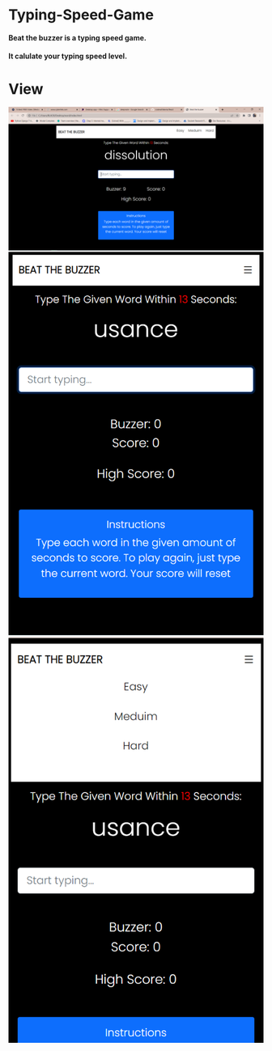 # Typing-Speed-Game
<h4> Beat the buzzer is a typing speed game. </h4>
<h4>It calulate your typing speed level.</h4>



# View 
<img src="./assest/image/Screenshot (113).png" alt="">
<img src="./assest/image/Screenshot (116).png" alt="">
<img src="./assest/image/Screenshot (117).png" alt="">
